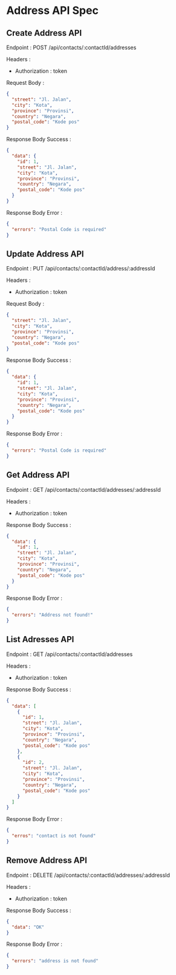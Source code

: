 # Address API Spec

## Create Address API

Endpoint : POST /api/contacts/:contactId/addresses

Headers :

- Authorization : token

Request Body :

```json
{
  "street": "Jl. Jalan",
  "city": "Kota",
  "province": "Provinsi",
  "country": "Negara",
  "postal_code": "Kode pos"
}
```

Response Body Success :

```json
{
  "data": {
    "id": 1,
    "street": "Jl. Jalan",
    "city": "Kota",
    "province": "Provinsi",
    "country": "Negara",
    "postal_code": "Kode pos"
  }
}
```

Response Body Error :

```json
{
  "errors": "Postal Code is required"
}
```

## Update Address API

Endpoint : PUT /api/contacts/:contactId/address/:addressId

Headers :

- Authorization : token

Request Body :

```json
{
  "street": "Jl. Jalan",
  "city": "Kota",
  "province": "Provinsi",
  "country": "Negara",
  "postal_code": "Kode pos"
}
```

Response Body Success :

```json
{
  "data": {
    "id": 1,
    "street": "Jl. Jalan",
    "city": "Kota",
    "province": "Provinsi",
    "country": "Negara",
    "postal_code": "Kode pos"
  }
}
```

Response Body Error :

```json
{
  "errors": "Postal Code is required"
}
```

## Get Address API

Endpoint : GET /api/contacts/:contactId/addresses/:addressId

Headers :

- Authorization : token

Response Body Success :

```json
{
  "data": {
    "id": 1,
    "street": "Jl. Jalan",
    "city": "Kota",
    "province": "Provinsi",
    "country": "Negara",
    "postal_code": "Kode pos"
  }
}
```

Response Body Error :

```json
{
  "errors": "Address not found!"
}
```

## List Adresses API

Endpoint : GET /api/contacts/:contactId/addresses

Headers :

- Authorization : token

Response Body Success :

```json
{
  "data": [
    {
      "id": 1,
      "street": "Jl. Jalan",
      "city": "Kota",
      "province": "Provinsi",
      "country": "Negara",
      "postal_code": "Kode pos"
    },
    {
      "id": 2,
      "street": "Jl. Jalan",
      "city": "Kota",
      "province": "Provinsi",
      "country": "Negara",
      "postal_code": "Kode pos"
    }
  ]
}
```

Response Body Error :

```json
{
  "erros": "contact is not found"
}
```

## Remove Address API

Endpoint : DELETE /api/contacts/:contactId/addresses/:addressId

Headers :

- Authorization : token

Response Body Success :

```json
{
  "data": "OK"
}
```

Response Body Error :

```json
{
  "errors": "address is not found"
}
```
